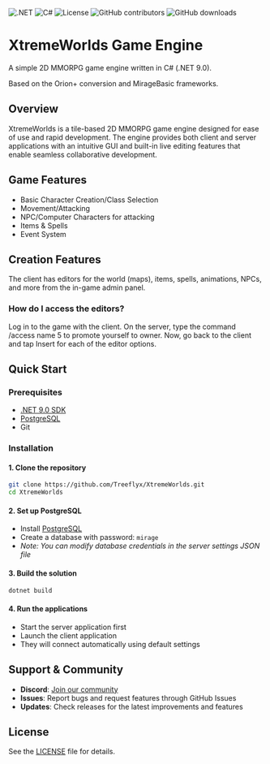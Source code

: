 ![.NET](https://img.shields.io/badge/.NET-9.0-512BD4?style=flat-square&logo=dotnet)
![C#](https://img.shields.io/badge/C%23-13.0-239120?style=flat-square&logo=c-sharp)
![License](https://img.shields.io/github/license/Treeflyx/XtremeWorlds?style=flat-square)
![GitHub contributors](https://img.shields.io/github/contributors/Treeflyx/XtremeWorlds?style=flat-square)
![GitHub downloads](https://img.shields.io/github/downloads/Treeflyx/XtremeWorlds/total?style=flat-square)

# XtremeWorlds Game Engine

A simple 2D MMORPG game engine written in C# (.NET 9.0).

Based on the Orion+ conversion and MirageBasic frameworks.

## Overview

XtremeWorlds is a tile-based 2D MMORPG game engine designed for ease of use and
rapid development. The engine provides both client and server applications with
an intuitive GUI and built-in live editing features that enable seamless 
collaborative development.

## Game Features

- Basic Character Creation/Class Selection
- Movement/Attacking
- NPC/Computer Characters for attacking
- Items & Spells
- Event System

## Creation Features

The client has editors for the world (maps), items, spells, animations, NPCs, and more from the in-game admin panel.

### How do I access the editors?

Log in to the game with the client. On the server, type the command /access name 5 to promote yourself to owner. Now, go back to the client and tap Insert for each of the editor options.

## Quick Start

### Prerequisites
- [.NET 9.0 SDK](https://dotnet.microsoft.com/download/dotnet/9.0)
- [PostgreSQL](https://www.postgresql.org/download/)
- Git

### Installation

#### 1. Clone the repository
   ```bash
   git clone https://github.com/Treeflyx/XtremeWorlds.git
   cd XtremeWorlds
   ```

#### 2. Set up PostgreSQL

- Install [PostgreSQL](https://www.postgresql.org/download/)
- Create a database with password: `mirage`
- *Note: You can modify database credentials in the server settings JSON file*

#### 3. Build the solution
   ```bash
   dotnet build
   ```

#### 4. Run the applications

- Start the server application first
- Launch the client application
- They will connect automatically using default settings

## Support & Community

- **Discord**: [Join our community](https://discord.gg/ARYaWbN6b2)
- **Issues**: Report bugs and request features through GitHub Issues
- **Updates**: Check releases for the latest improvements and features

## License

See the [LICENSE](LICENSE) file for details.
